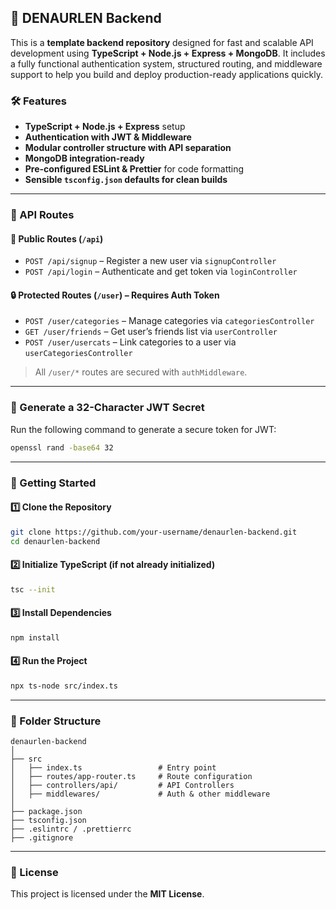 ## 📱 DENAURLEN Backend

This is a **template backend repository** designed for fast and scalable API development using **TypeScript + Node.js + Express + MongoDB**. It includes a fully functional authentication system, structured routing, and middleware support to help you build and deploy production-ready applications quickly.

### 🛠 Features

- **TypeScript + Node.js + Express** setup
- **Authentication with JWT & Middleware**
- **Modular controller structure with API separation**
- **MongoDB integration-ready**
- **Pre-configured ESLint & Prettier** for code formatting
- **Sensible `tsconfig.json` defaults for clean builds**

---

### 🧩 API Routes

#### 🔐 **Public Routes** (`/api`)
- `POST /api/signup` – Register a new user via `signupController`
- `POST /api/login` – Authenticate and get token via `loginController`

#### 🔒 **Protected Routes** (`/user`) – Requires Auth Token
- `POST /user/categories` – Manage categories via `categoriesController`
- `GET /user/friends` – Get user’s friends list via `userController`
- `POST /user/usercats` – Link categories to a user via `userCategoriesController`

> All `/user/*` routes are secured with `authMiddleware`.

---

### 🔑 Generate a 32-Character JWT Secret

Run the following command to generate a secure token for JWT:

```bash
openssl rand -base64 32
```

---

### 🚀 Getting Started

#### 1️⃣ Clone the Repository

```bash
git clone https://github.com/your-username/denaurlen-backend.git
cd denaurlen-backend
```

#### 2️⃣ Initialize TypeScript (if not already initialized)

```bash
tsc --init
```

#### 3️⃣ Install Dependencies

```bash
npm install
```

#### 4️⃣ Run the Project

```bash
npx ts-node src/index.ts
```

---

### 📂 Folder Structure

```
denaurlen-backend
│
├── src
│   ├── index.ts                 # Entry point
│   ├── routes/app-router.ts     # Route configuration
│   ├── controllers/api/         # API Controllers
│   ├── middlewares/             # Auth & other middleware
│
├── package.json
├── tsconfig.json
├── .eslintrc / .prettierrc
├── .gitignore
```

---

### 📜 License

This project is licensed under the **MIT License**.
